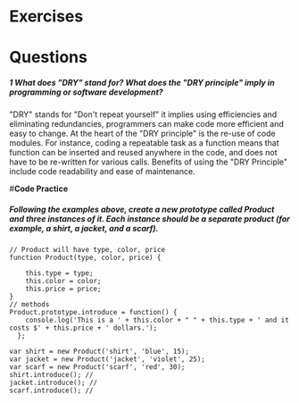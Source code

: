 # **Exercises**
# **Questions**

##### **1 What does "DRY" stand for?  What does the "DRY principle" imply in programming or software development?**
"DRY" stands for "Don't repeat yourself" it implies using efficiencies and eliminating redundancies, programmers can make code more efficient and easy to change. At the heart of the "DRY principle" is the re-use of code modules. For instance, coding a repeatable task as a function means that function can be inserted and reused anywhere in the code, and does not have to be re-written for various calls. Benefits of using the "DRY Principle" include code readability and ease of maintenance.

#**Code Practice**
##### **Following the examples above, create a new prototype called Product and three instances of it. Each instance should be a separate product (for example, a shirt, a jacket, and a scarf).**

```
// Product will have type, color, price
function Product(type, color, price) {

    this.type = type;
    this.color = color;
    this.price = price;
}
// methods
Product.prototype.introduce = function() {
    console.log('This is a ' + this.color + " " + this.type + ' and it costs $' + this.price + ' dollars.');
  };

var shirt = new Product('shirt', 'blue', 15);
var jacket = new Product('jacket', 'violet', 25);
var scarf = new Product('scarf', 'red', 30);
shirt.introduce(); //
jacket.introduce(); //
scarf.introduce(); //
```

